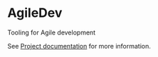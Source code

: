 AgileDev
========

Tooling for Agile development

See [Project documentation](http://uniknow.github.io/AgileDev/site/0.1.8-SNAPSHOT/index.html) for more information.